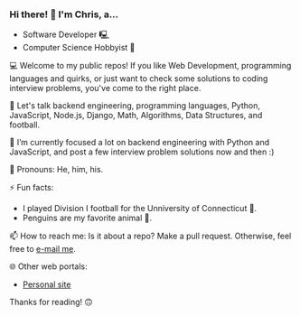 ### Hi there! 👋 I'm Chris, a...

  - Software Developer 🖳
  - Computer Science Hobbyist 📜

💻 Welcome to my public repos! If you like Web Development, programming languages and quirks, or just want to check some solutions to coding interview problems, you've come to the right place.

💬 Let's talk backend engineering, programming languages, Python, JavaScript, Node.js, Django, Math, Algorithms, Data Structures, and football.

🌱 I’m currently focused a lot on backend engineering with Python and JavaScript, and post a few interview problem solutions now and then :)

👦 Pronouns: He, him, his.

⚡ Fun facts:

  - I played Division I football for the Unniversity of Connecticut 🏈.
  - Penguins are my favorite animal 🐧.

📫 How to reach me: Is it about a repo? Make a pull request. Otherwise, feel free to [e-mail me](mailto:christopher.d.lee123@gmail.com).

🌐 Other web portals:

  - [Personal site](https://acdlee.net/)

Thanks for reading! 🙃

<!--
**acdlee/acdlee** is a ✨ _special_ ✨ repository because its `README.md` (this file) appears on your GitHub profile.

Here are some ideas to get you started:

- 🔭 I’m currently working on ...
- 🌱 I’m currently learning ...
- 👯 I’m looking to collaborate on ...
- 🤔 I’m looking for help with ...
- 💬 Ask me about ...
- 📫 How to reach me: ...
- 😄 Pronouns: ...
- ⚡ Fun fact: ...
-->
